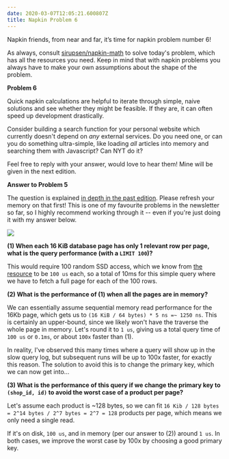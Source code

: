 ```yaml
---
date: 2020-03-07T12:05:21.600807Z
title: Napkin Problem 6
---
```


Napkin friends, from near and far, it’s time for napkin problem number 6!

As always, consult [sirupsen/napkin-math][ghnp] to solve today's problem, which
has all the resources you need. Keep in mind that with napkin problems you
always have to make your own assumptions about the shape of the problem.

**Problem 6**

Quick napkin calculations are helpful to iterate through simple, naive solutions
and see whether they might be feasible. If they are, it can often speed up
development drastically.

Consider building a search function for your personal website which currently
doesn't depend on _any_ external services. Do you need one, or can you do
something ultra-simple, like loading _all_ articles into memory and searching
them with Javascript? Can NYT do it?

Feel free to reply with your answer, would love to hear them! Mine will be given in the next edition.

**Answer to Problem 5**

The question is explained [in depth in the past edition][np5]. Please refresh
your memory on that first! This is one of my favourite problems in the newsletter
so far, so I highly recommend working through it -- even if you're just doing it
with my answer below.

![](https://buttondown.s3.us-west-2.amazonaws.com/images/ba039ecb-9a11-4e32-b495-fa90f6caef4c.png)

**(1) When each 16 KiB database page has only 1 relevant row per page, what is the
query performance (with a `LIMIT 100`)?**

This would require 100 random SSD access, which we know from [the
resource][ghnp] to be `100 us` each, so a total of 10ms for this simple query
where we have to fetch a full page for each of the 100 rows.

**(2) What is the performance of (1) when all the pages are in memory?**

We can essentially assume sequential memory read performance for the 16Kb page,
which gets us to `(16 KiB / 64 bytes) * 5 ns =~ 1250 ns`.  This is certainly an
upper-bound, since we likely won't have the traverse the whole page in memory.
Let's round it to `1 us`, giving us a total query time of `100 us` or `0.1ms`,
or about `100x` faster than (1).

In reality, I've observed this many times where a query will show up in the slow
query log, but subsequent runs will be up to 100x faster, for exactly this
reason. The solution to avoid this is to change the primary key, which we can
now get into...

**(3) What is the performance of this query if we change the primary key to
`(shop_id, id)` to avoid the worst case of a product per page?**

Let's assume each product is ~128 bytes, so we can fit `16 Kib / 128 bytes =
2^14 bytes / 2^7 bytes = 2^7 = 128` products per page, which means we only need
a single read.

If it's on disk, `100 us`, and in memory (per our answer to (2)) around `1 us`.
In both cases, we improve the worst case by 100x by choosing a good primary key.

[np5]: https://sirupsen.com/napkin/problem-5/
[ghnp]: https://github.com/sirupsen/napkin-math
